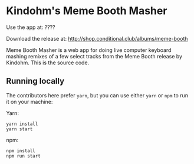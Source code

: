 # Kindohm's Meme Booth Masher

Use the app at: ????

Download the release at: http://shop.conditional.club/albums/meme-booth

Meme Booth Masher is a web app for doing live computer keyboard
mashing remixes of a few select tracks from the Meme Booth release
by Kindohm. This is the source code.

## Running locally

The contributors here prefer `yarn`, but you can use either
`yarn` or `npm` to run it on your machine:

Yarn:

```
yarn install
yarn start
```

npm:

```
npm install
npm run start
```
